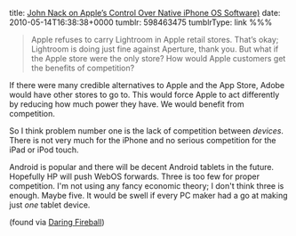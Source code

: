 title: [John Nack on Apple’s Control Over Native iPhone OS Software)](http://blogs.adobe.com/jnack/2010/05/absolute_power_vs_the_pirate_flag.html)
date: 2010-05-14T16:38:38+0000
tumblr: 598463475
tumblrType: link
%%%

> Apple refuses to carry Lightroom in Apple retail stores. That’s okay; Lightroom is doing just fine against Aperture, thank you. But what if the Apple store were the only store? How would Apple customers get the benefits of competition?

If there were many credible alternatives to Apple and the App Store, Adobe would have other stores to go to. This would force Apple to act differently by reducing how much power they have. We would benefit from competition. 

So I think problem number one is the lack of competition between *devices*. There is not very much for the iPhone and no serious competition for the iPad or iPod touch. 

Android is popular and there will be decent Android tablets in the future. Hopefully HP will push WebOS forwards. Three is too few for proper competition.  I'm not using any fancy economic theory; I don't think three is enough. Maybe five. It would be swell if every PC maker had a go at making just *one* tablet device. 

(found via [Daring Fireball](http://daringfireball.net/2010/05/nack_control))
